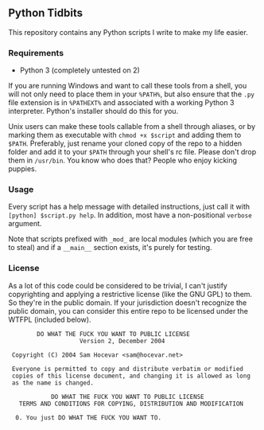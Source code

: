 ## Python Tidbits
This repository contains any Python scripts I write to make my life easier.

### Requirements
- Python 3 (completely untested on 2)

If you are running Windows and want to call these tools from a shell, you will
not only need to place them in your `%PATH%`, but also ensure that the `.py`
file extension is in `%PATHEXT%` and associated with a working Python 3
interpreter. Python's installer should do this for you.

Unix users can make these tools callable from a shell through aliases, or by
marking them as executable with `chmod +x $script` and adding them to `$PATH`.
Preferably, just rename your cloned copy of the repo to a hidden folder and add
it to your `$PATH` through your shell's rc file. Please don't drop them in
`/usr/bin`. You know who does that? People who enjoy kicking puppies.

### Usage
Every script has a help message with detailed instructions, just call it with
`[python] $script.py help`. In addition, most have a non-positional `verbose`
argument.

Note that scripts prefixed with `_mod_` are local modules (which you are free
to steal) and if a `__main__` section exists, it's purely for testing.

### License
As a lot of this code could be considered to be trivial, I can't justify
copyrighting and applying a restrictive license (like the GNU GPL) to them. So
they're in the public domain. If your jurisdiction doesn't recognize the public
domain, you can consider this entire repo to be licensed under the WTFPL
(included below).

```
        DO WHAT THE FUCK YOU WANT TO PUBLIC LICENSE
                    Version 2, December 2004

 Copyright (C) 2004 Sam Hocevar <sam@hocevar.net>

 Everyone is permitted to copy and distribute verbatim or modified
 copies of this license document, and changing it is allowed as long
 as the name is changed.

            DO WHAT THE FUCK YOU WANT TO PUBLIC LICENSE
   TERMS AND CONDITIONS FOR COPYING, DISTRIBUTION AND MODIFICATION

  0. You just DO WHAT THE FUCK YOU WANT TO.
```
